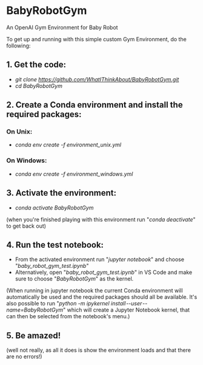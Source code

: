 # BabyRobotGym
An OpenAI Gym Environment for Baby Robot


To get up and running with this simple custom Gym Environment, do the following:

## 1. Get the code:

* <i>git clone https://github.com/WhatIThinkAbout/BabyRobotGym.git</i>
* <i>cd BabyRobotGym</i>


## 2. Create a Conda environment and install the required packages:

### On Unix:

* <i>conda env create -f environment_unix.yml</i>

### On Windows:

* <i>conda env create -f environment_windows.yml</i>


## 3. Activate the environment:

* <i>conda activate BabyRobotGym</i>
  
(when you're finished playing with this environment run "<i>conda deactivate</i>" to get back out)


## 4. Run the test notebook:

* From the activated environment run "<i>jupyter notebook</i>" and choose "<i>baby_robot_gym_test.ipynb</i>" 
* Alternatively, open "<i>baby_robot_gym_test.ipynb</i>" in VS Code and make sure to choose "<i>BabyRobotGym</i>" as the kernel.

(When running in jupyter notebook the current Conda environment will automatically be used and the required packages should all be available. It's also possible to run "<i>python -m ipykernel install --user --name=BabyRobotGym</i>" which will create a Jupyter Notebook kernel, that can then be selected from the notebook's menu.)


## 5. Be amazed!

(well not really, as all it does is show the environment loads and that there are no errors!)